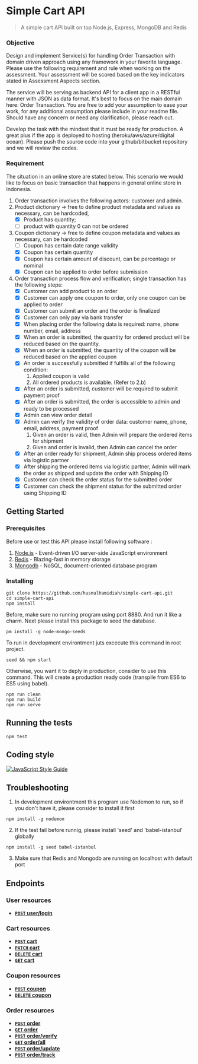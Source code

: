# Simple Cart API
> A simple cart API built on top Node.js, Express, MongoDB and Redis

### Objective

Design and implement Service(s) for handling Order Transaction with domain driven approach using any framework in your favorite language. Please use the following requirement and rule when working on the assessment. Your assessment will be scored based on the key indicators stated in Assessment Aspects section.

The service will be serving as backend API for a client app in a RESTful manner with JSON as data format. It's best to focus on the main domain here: Order Transaction. You are free to add your assumption to ease your work, for any additional assumption please include in your readme file. Should have any concern or need any clarification, please reach out.

Develop the task with the mindset that it must be ready for production. A great plus if the app is deployed to hosting (heroku/aws/azure/digital ocean). Please push the source code into your github/bitbucket repository and we will review the codes. 

### Requirement

The situation in an online store are stated below. This scenario we would like to focus on basic transaction that happens in general online store in Indonesia. 
1. Order transaction involves the following actors: customer and admin.
2. Product dictionary → free to define product metadata and values as necessary, can be hardcoded,
    - [x] Product has quantity; 
    - [ ] product with quantity 0 can not be ordered
3. Coupon dictionary → free to define coupon metadata and values as necessary, can be hardcoded
    - [ ] Coupon has certain date range validity
    - [x] Coupon has certain quantity
    - [x] Coupon has certain amount of discount, can be percentage or nominal
    - [x] Coupon can be applied to order before submission
4. Order transaction process flow and verification; single transaction has the following steps:
    - [x] Customer can add product to an order
    - [x] Customer can apply one coupon to order, only one coupon can be applied to order
    - [x] Customer can submit an order and the order is finalized
    - [x] Customer can only pay via bank transfer
    - [x] When placing order the following data is required: name, phone number, email, address
    - [x] When an order is submitted, the quantity for ordered product will be reduced based on the quantity.
    - [x] When an order is submitted, the quantity of the coupon will be reduced based on the applied coupon
    - [x] An order is successfully submitted if fulfills all of the following condition:
        1. Applied coupon is valid
        2. All ordered products is available. (Refer to 2.b)
    - [x] After an order is submitted, customer will be required to submit payment proof
    - [x] After an order is submitted, the order is accessible to admin and ready to be processed
    - [x] Admin can view order detail
    - [x] Admin can verify the validity of order data: customer name, phone, email, address, payment proof
        1. Given an order is valid, then Admin will prepare the ordered items for shipment
        2. Given and order is invalid, then Admin can cancel the order
    - [x] After an order ready for shipment, Admin ship process ordered items via logistic partner
    - [x] After shipping the ordered items via logistic partner, Admin will mark the order as shipped and update the order with Shipping ID
    - [x] Customer can check the order status for the submitted order
    - [x] Customer can check the shipment status for the submitted order using Shipping ID

## Getting Started

### Prerequisites

Before use or test this API please install following software :

1. [Node.js](https://nodejs.org/en/) - Event-driven I/O server-side JavaScript environment
2. [Redis](https://redis.io/) - Blazing-fast in memory storage
3. [Mongodb](https://www.mongodb.com/) - NoSQL, document-oriented database program

### Installing

```
git clone https://github.com/husnulhamidiah/simple-cart-api.git
cd simple-cart-api
npm install
```

Before, make sure no running program using port 8880. And run it like a charm. Next please install this package to seed the database. 

```
pm install -g node-mongo-seeds
```

To run in development environtment juts excecute this command in root project.

```
seed && npm start
```

Otherwise, you want it to deply in production, consider to use this command. This will create a production ready code (transpile from ES6 to ES5 using babel).

```
npm run clean
npm run build
npm run serve
```

## Running the tests

```
npm test
```

## Coding style

[![JavaScript Style
Guide](https://cdn.rawgit.com/feross/standard/master/badge.svg)](https://github.com/feross/standard)

## Troubleshooting

1. In development environtment this program use Nodemon to run, so if you don't have it, please consider to install it first
  ```
  npm install -g nodemon
  ```
2. If the test fail before runnig, please install 'seed' and 'babel-istanbul' globally
  ```
  npm install -g seed babel-istanbul
  ```
3. Make sure that Redis and Mongodb are running on localhost with default port

## Endpoints

### User resources

- **[<code>POST</code> user/login](https://github.com/husnulhamidiah/simple-cart-api/blob/master/docs/user/POST_user_login.md)**

### Cart resources

- **[<code>POST</code> cart](https://github.com/husnulhamidiah/simple-cart-api/blob/master/docs/cart/POST_cart.md)**
- **[<code>PATCH</code> cart](https://github.com/husnulhamidiah/simple-cart-api/blob/master/docs/cart/PATCH_cart.md)** 
- **[<code>DELETE</code> cart](https://github.com/husnulhamidiah/simple-cart-api/blob/master/docs/cart/DELETE_cart.md)**
- **[<code>GET</code> cart](https://github.com/husnulhamidiah/simple-cart-api/blob/master/docs/cart/GET_cart.md)**

### Coupon resources

- **[<code>POST</code> coupon](https://github.com/husnulhamidiah/simple-cart-api/blob/master/docs/coupon/POST_coupon.md)**
- **[<code>DELETE</code> coupon](https://github.com/husnulhamidiah/simple-cart-api/blob/master/docs/coupon/DELETE_coupon.md)**

### Order resources

- **[<code>POST</code> order](https://github.com/husnulhamidiah/simple-cart-api/blob/master/docs/order/POST_order.md)**
- **[<code>GET</code> order](https://github.com/husnulhamidiah/simple-cart-api/blob/master/docs/order/GET_order.md)**
- **[<code>POST</code> order/verify](https://github.com/husnulhamidiah/simple-cart-api/blob/master/docs/order/POST_order_verify.md)**
- **[<code>GET</code> order/all](https://github.com/husnulhamidiah/simple-cart-api/blob/master/docs/order/GET_order_all.md)**
- **[<code>POST</code> order/update](https://github.com/husnulhamidiah/simple-cart-api/blob/master/docs/order/POST_order_update.md)**
- **[<code>POST</code> order/track](https://github.com/husnulhamidiah/simple-cart-api/blob/master/docs/order/POST_order_track.md)**
